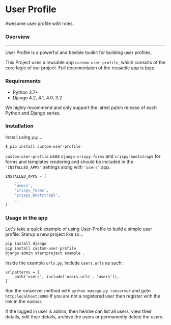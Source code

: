 # User Profile

Awesome user profile with roles.

### Overview

---

User Profile is a powerful and flexible toolkit for building user profiles.

This Project uses a reusable app `custom-user-profile`, which consists of the core logic of our project. Full documentaion of the reusable app is [here](https://github.com/anjaan-g/custom-user-profile)

### Requirements

-   Python 3.7+
-   Django 4.2, 4.1, 4.0, 3.2

We highly recommend and only support the latest patch release of each Python and Django series.

### Installation

Install using `pip`...

```sh
$ pip install custom-user-profile
```

`custom-user-profile` uses `django-crispy-forms` and `crispy-bootstrap5` for forms and templates rendering and should be included in the `'INSTALLED_APPS'` settings along with `'users'` app.

```python
INSTALLED_APPS = [
    ...
    'users',
    'crispy_forms',
    'crispy_bootstrap5',
    ...
]
```

### Usage in the app

Let's take a quick example of using User-Profile to build a simple user profile.
Starup a new project like so...

```python
pip install django
pip install custom-user-profile
django-admin startproject example .
```
Inside the example `urls.py`, include `users.urls` as such:
```
urlpatterns = [
    path('users', include('users.urls', 'users')),
]
```

Run the runserver method with `python manage.py runserver` and goto `http:localhost:8000`
If you are not a registered user then register with the link in the navbar.

If the logged in user is admin, then he/she can list all users, view their details, edit their details, archive the users or permanently delete the users.
